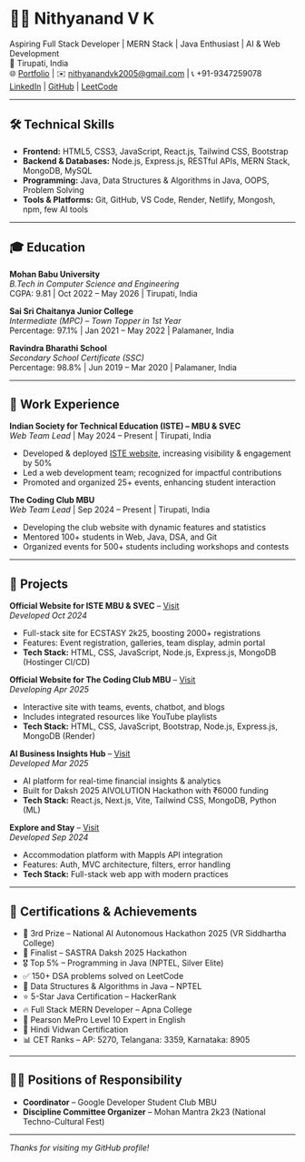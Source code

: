 # 👨‍💻 Nithyanand V K

Aspiring Full Stack Developer | MERN Stack | Java Enthusiast | AI & Web Development  
📍 Tirupati, India  
🌐 [Portfolio](https://nithyanandvk.netlify.app) | ✉️ nithyanandvk2005@gmail.com | 📞 +91-9347259078  
[LinkedIn](https://www.linkedin.com/in/nithyanandvk/) | [GitHub](https://github.com/nithyanandvk) | [LeetCode](https://leetcode.com/u/nithyanandvk2005/)

---

## 🛠️ Technical Skills

- **Frontend:** HTML5, CSS3, JavaScript, React.js, Tailwind CSS, Bootstrap  
- **Backend & Databases:** Node.js, Express.js, RESTful APIs, MERN Stack, MongoDB, MySQL  
- **Programming:** Java, Data Structures & Algorithms in Java, OOPS, Problem Solving  
- **Tools & Platforms:** Git, GitHub, VS Code, Render, Netlify, Mongosh, npm, few AI tools

---

## 🎓 Education

**Mohan Babu University**  
_B.Tech in Computer Science and Engineering_  
CGPA: 9.81 | Oct 2022 – May 2026 | Tirupati, India

**Sai Sri Chaitanya Junior College**  
_Intermediate (MPC) – Town Topper in 1st Year_  
Percentage: 97.1% | Jan 2021 – May 2022 | Palamaner, India

**Ravindra Bharathi School**  
_Secondary School Certificate (SSC)_  
Percentage: 98.8% | Jun 2019 – Mar 2020 | Palamaner, India

---

## 💼 Work Experience

**Indian Society for Technical Education (ISTE) – MBU & SVEC**  
_Web Team Lead_ | May 2024 – Present | Tirupati, India  
- Developed & deployed [ISTE website](https://istembu.in), increasing visibility & engagement by 50%  
- Led a web development team; recognized for impactful contributions  
- Promoted and organized 25+ events, enhancing student interaction

**The Coding Club MBU**  
_Web Team Lead_ | Sep 2024 – Present | Tirupati, India  
- Developing the club website with dynamic features and statistics  
- Mentored 100+ students in Web, Java, DSA, and Git  
- Organized events for 500+ students including workshops and contests

---

## 🔧 Projects

**Official Website for ISTE MBU & SVEC** – [Visit](https://istembu.in)  
_Developed Oct 2024_  
- Full-stack site for ECSTASY 2k25, boosting 2000+ registrations  
- Features: Event registration, galleries, team display, admin portal  
- **Tech Stack:** HTML, CSS, JavaScript, Node.js, Express.js, MongoDB (Hostinger CI/CD)

**Official Website for The Coding Club MBU** – [Visit](https://codingclubmbu.onrender.com/)  
_Developing Apr 2025_  
- Interactive site with teams, events, chatbot, and blogs  
- Includes integrated resources like YouTube playlists  
- **Tech Stack:** HTML, CSS, JavaScript, Bootstrap, Node.js, Express.js, MongoDB (Render)

**AI Business Insights Hub** – [Visit](https://garuda-sastra.netlify.app/)  
_Developed Mar 2025_  
- AI platform for real-time financial insights & analytics  
- Built for Daksh 2025 AIVOLUTION Hackathon with ₹6000 funding  
- **Tech Stack:** React.js, Next.js, Vite, Tailwind CSS, MongoDB, Python (ML)

**Explore and Stay** – [Visit](https://explore-and-stay.onrender.com/listings/)  
_Developed Sep 2024_  
- Accommodation platform with Mappls API integration  
- Features: Auth, MVC architecture, filters, error handling  
- **Tech Stack:** Full-stack web app with modern practices

---

## 🏅 Certifications & Achievements

- 🥉 3rd Prize – National AI Autonomous Hackathon 2025 (VR Siddhartha College)  
- 🏁 Finalist – SASTRA Daksh 2025 Hackathon  
- 🎖️ Top 5% – Programming in Java (NPTEL, Silver Elite)  
- ✅ 150+ DSA problems solved on LeetCode  
- 📘 Data Structures & Algorithms in Java – NPTEL  
- ⭐ 5-Star Java Certification – HackerRank  
- 🔥 Full Stack MERN Developer – Apna College  
- 🧠 Pearson MePro Level 10 Expert in English  
- 📜 Hindi Vidwan Certification  
- 📊 CET Ranks – AP: 5270, Telangana: 3359, Karnataka: 8905

---

## 🧑‍💼 Positions of Responsibility

- **Coordinator** – Google Developer Student Club MBU  
- **Discipline Committee Organizer** – Mohan Mantra 2k23 (National Techno-Cultural Fest)

---

_Thanks for visiting my GitHub profile!_

